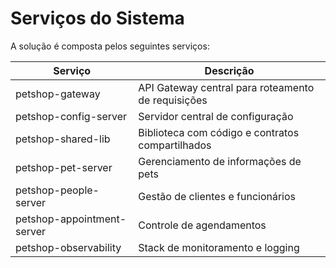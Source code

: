 # Serviços do Sistema

A solução é composta pelos seguintes serviços:

| Serviço | Descrição |
|---------|-----------|
| petshop-gateway | API Gateway central para roteamento de requisições |
| petshop-config-server | Servidor central de configuração |
| petshop-shared-lib | Biblioteca com código e contratos compartilhados |
| petshop-pet-server | Gerenciamento de informações de pets |
| petshop-people-server | Gestão de clientes e funcionários |
| petshop-appointment-server | Controle de agendamentos |
| petshop-observability | Stack de monitoramento e logging |
